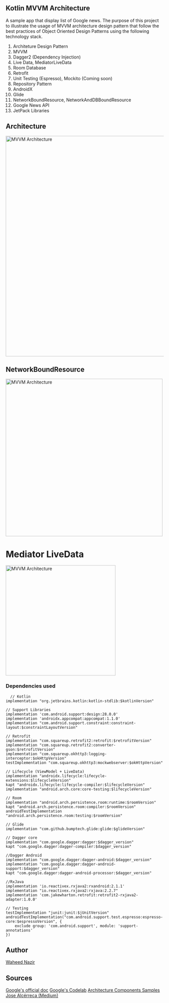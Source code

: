 ## Kotlin MVVM Architecture

A sample app that display list of Google news. The purpose of this project to illustrate the usage of MVVM architecture design pattern that follow the best practices of Object Oriented Design Patterns using the following technology stack.

 1. Architeture Design Pattern
 2. MVVM
 2. Dagger2 (Dependency Injection)
 3. Live Data, MediatorLiveData
 4. Room Database
 5. Retrofit
 6. Unit Testing (Espresso), Mockito (Coming soon)
 7. Repository Pattern
 8. AndroidX
 9. Glide
 10. NetworkBoundResource, NetworkAndDBBoundResource
 11. Google News API
 12. JetPack Libraries


## Architecture
<img alt="MVVM Architecture" height="700px" src="https://github.com/WaheedNazir/Kotlin-MVVM-Architecture/blob/master/screens/Architecture_design_new.jpg" />


## NetworkBoundResource
<img alt="MVVM Architecture" height="500px" src="https://github.com/WaheedNazir/Kotlin-MVVM-Architecture/blob/master/screens/network-bound-resource.png" />


# Mediator LiveData
<img alt="MVVM Architecture" height="350px" src="https://github.com/WaheedNazir/Kotlin-MVVM-Architecture/blob/master/screens/Mediator_LiveData_Combined_These_Data_Sounrces.png" />


### Dependencies used

      // Kotlin
    implementation "org.jetbrains.kotlin:kotlin-stdlib:$kotlinVersion"

    // Support Libraries
    implementation 'com.android.support:design:28.0.0'
    implementation 'androidx.appcompat:appcompat:1.1.0'
    implementation "com.android.support.constraint:constraint-layout:$constraintLayoutVersion"

    // Retrofit
    implementation "com.squareup.retrofit2:retrofit:$retrofitVersion"
    implementation "com.squareup.retrofit2:converter-gson:$retrofitVersion"
    implementation "com.squareup.okhttp3:logging-interceptor:$okHttpVersion"
    testImplementation "com.squareup.okhttp3:mockwebserver:$okHttpVersion"

    // Lifecycle (ViewModel + LiveData)
    implementation "androidx.lifecycle:lifecycle-extensions:$lifecycleVersion"
    kapt "androidx.lifecycle:lifecycle-compiler:$lifecycleVersion"
    implementation "android.arch.core:core-testing:$lifecycleVersion"

    // Room
    implementation "android.arch.persistence.room:runtime:$roomVersion"
    kapt "android.arch.persistence.room:compiler:$roomVersion"
    androidTestImplementation "android.arch.persistence.room:testing:$roomVersion"

    // Glide
    implementation "com.github.bumptech.glide:glide:$glideVersion"

    // Dagger core
    implementation "com.google.dagger:dagger:$dagger_version"
    kapt "com.google.dagger:dagger-compiler:$dagger_version"

    //Dagger Android
    implementation "com.google.dagger:dagger-android:$dagger_version"
    implementation "com.google.dagger:dagger-android-support:$dagger_version"
    kapt "com.google.dagger:dagger-android-processor:$dagger_version"

    //RxJava
    implementation 'io.reactivex.rxjava2:rxandroid:2.1.1'
    implementation "io.reactivex.rxjava2:rxjava:2.2.7"
    implementation 'com.jakewharton.retrofit:retrofit2-rxjava2-adapter:1.0.0'

    // Testing
    testImplementation "junit:junit:$jUnitVersion"
    androidTestImplementation("com.android.support.test.espresso:espresso-core:$espressoVersion", {
        exclude group: 'com.android.support', module: 'support-annotations'
    })

## Author
[Waheed Nazir](https://www.linkedin.com/in/waheed-nazir-36521579/ "Waheed Nazir (GreenProLogix)")


## Sources
[Google's official doc](https://developer.android.com/jetpack/docs/guide)
[Google's Codelab](https://codelabs.developers.google.com/codelabs/android-training-livedata-viewmodel/#0)
[Architecture Components Samples](https://github.com/android/architecture-components-samples/tree/88747993139224a4bb6dbe985adf652d557de621)
[Jose Alcérreca (Medium)](https://medium.com/androiddevelopers/livedata-beyond-the-viewmodel-reactive-patterns-using-transformations-and-mediatorlivedata-fda520ba00b7)
